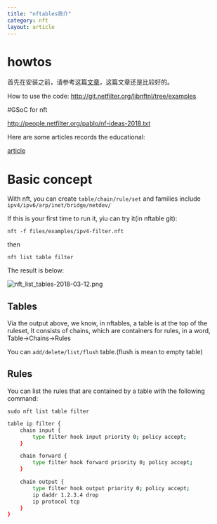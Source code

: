 ```yaml
---
title: "nftables简介"
category: nft
layout: article
---
```


# howtos
首先在安装之前，请参考这篇[文章](https://home.regit.org/netfilter-en/nftables-quick-howto/)，这篇文章还是比较好的。

How to use the code:
http://git.netfilter.org/libnftnl/tree/examples

#GSoC for nft

http://people.netfilter.org/pablo/nf-ideas-2018.txt

Here are some articles records the educational:

[article](https://github.com/ecklm/gsoc-blog/blob/master/_posts/2018-04-30-blog-intro.md)

# Basic concept
With nft, you can create `table/chain/rule/set` and families include `ipv4/ipv6/arp/inet/bridge/netdev/`

If this is your first time to run it, yiu can try it(in nftable git):

	nft -f files/examples/ipv4-filter.nft

then

	nft list table filter

The result is below:

![nft_list_tables-2018-03-12.png](http://yuzibo.qiniudn.com/nft_list_tables-2018-03-12.png)

## Tables
Via the output above, we know, in nftables, a table is at the top of the ruleset, It consists of chains, which are containers for rules, in a word, Table->Chains->Rules

You can `add/delete/list/flush` table.(flush is mean to empty table)

## Rules
You can list the rules that are contained by a table with the following command:

	sudo nft list table filter

```bash
table ip filter {
	chain input {
		type filter hook input priority 0; policy accept;
	}

	chain forward {
		type filter hook forward priority 0; policy accept;
	}

	chain output {
		type filter hook output priority 0; policy accept;
		ip daddr 1.2.3.4 drop
		ip protocol tcp
	}
}
```
